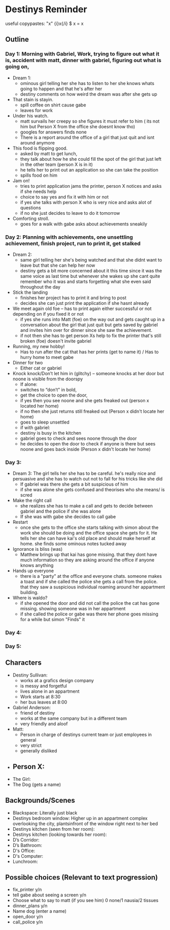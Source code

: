 # Destinys Reminder
useful copypastes:
\"x\" 
{i}x{/i}
$ x = x

## Outline 

### Day 1: Morning with Gabriel, Work, trying to figure out what it is, accident with matt, dinner with gabriel, figuring out what is going on, 
- Dream 1:
   - ominous girl telling her she has to listen to her she knows whats going to happen and that he's after her
   - destiny comments on how weird the dream was after she gets up
- That stain is stayin. 
   - spill coffee on shirt cause gabe
   - leaves for work 
- Under his watch.
   - matt survails her creepy so she figures it must refer to him ( its not him but Person X from the office she doesnt know tho)
   - googles for answers finds none 
   - There is a report around the office of a girl that just quit and isnt around anymore
- This food is flipping good. 
   - asked by matt to get lunch, 
   - they talk about how he she could fill the spot of the girl that just left in the other team (person X is in it) 
   - he tells her to print out an application so she can take the position
   - spills food on him 
- Jam on! 
   - tries to print application jams the printer, person X notices and asks if she needs help
   - choice to say yes and fix it with him or not 
   - if yes she talks with person X who is very nice and asks alot of questions
   - if no she just decides to leave to do it tomorrow
- Comforting stroll. 
   - goes for a walk with gabe asks about achievements sneakily  
 
### Day 2: Planning with achievements, one unsettling achievement, finish project, run to print it, get stalked 
- Dream 2:
   - same girl telling her she's being watched and that she didnt want to leave but that she can help her now
   - destiny gets a bit more concerned about it this time since it was the same voice as last time but whenever she wakes up she cant quite remember who it was and starts forgetting what she even said throughout the day
- Stick the landing
   - finishes her project has to print it and bring to post 
   - decides she can just print the application if she hasnt already
- We meet again old foe
   – has to print again either successful or not depending on if you fixed it or not 
   - if yes she runs into Matt (foe) on the way out and gets caught up in a conversation about the girl that just quit but gets saved by gabriel and invites him over for dinner since she saw the achievement.
   - if not then she has to get person Xs help to fix the printer that's still broken (foe) doesn't invite gabriel
- Running, my new hobby! 
   - Has to run after the cat that has her prints (get to name it) / Has to hurry home to meet gabe
- Dinner for two 
   - Either cat or gabriel
- Knock knock/Don’t let him in (glitchy) 
   – someone knocks at her door but noone is visible from the doorspy
   - If alone:
   - switches to “don’t" in bold, 
   - get the choice to open the door,
   - if yes then you see noone and she gets freaked out (person x located her home)
   - if no then she just returns still freaked out  (Person x didn't locate her home)
   - goes to sleep unsettled
   - if with gabriel:
   - destiny is busy in the kitchen 
   - gabriel goes to check and sees noone through the door
   - he decides to open the door to check if anyone is there but sees noone and goes back inside (Person x didn't locate her home)

### Day 3:  
- Dream 3: The girl tells her she has to be careful. he's really nice and persuasive and she has to watch out not to fall for his tricks like she did
   - If gabriel was there she gets a bit suspicious of him 
   - if she was alone she gets confused and theorises who she means/ is scred
- Make the right call 
   - she realizes she has to make a call and gets to decide between gabriel and the police if she was alone
   - If she was with gabe she decides to call gabe 
- Restart
   - once she gets to the office she starts talking with simon about the work she should be doing and the office space she gets for it. He tells her she can have kai's old place and should make herself at home. she finds some ominous notes tucked away
- Ignorance is bliss (was)
   - Matthew brings up that kai has gone missing. that they dont have much information so they are asking around the office if anyone knows anything
- Hands up everyone
   - there is a "party" at the office and everyone chats. someone makes a toast and if she called the police she gets a call from the police. that they saw a suspicious individual roaming around her appartment building.
- Where is waldo?
   - if she opened the door and did not call the police the cat has gone missing. showing someone was in her appartment
   - if she called the police or gabe was there her phone goes missing for a while but simon "Finds" it

### Day 4:  

### Day 5: 


## Characters

- Destiny Sullivan: 
   - works at a grafics design company
   - is messy and forgetful
   - lives alone in an appartment
   - Work starts at 8:30
   - her bus leaves at 8:00
- Gabriel Anderson: 
   - friend of destiny
   - works at the same company but in a different team
   - very friendly and aloof
- Matt: 
   - Person in charge of destinys current team or just employees in general
   - very strict
   - generally disliked
- Person X:
   - 
- The Girl:
- The Dog (gets a name)

## Backgrounds/Scenes

- Blackspace: Literally just black  
- Destinys bedroom window: Higher up in an appartment complex overlooking the city, plantsinfront of the window right next to her bed 
- Destinys kitchen (seen from her room): 
- Destinys kitchen (looking towards her room): 
- D’s Corridor: 
- D’s Bathroom: 
- D's Office:
- D's Computer:
- Lunchroom:

## Possible choices (Relevant to text progression)
- fix_printer y/n
- tell gabe about seeing a screen y/n
- Choose what to say to matt (if you see him) 0 none/1 nausia/2 tissues
- dinner_plans y/n
- Name dog (enter a name)
- open_door y/n
- call_police y/n



